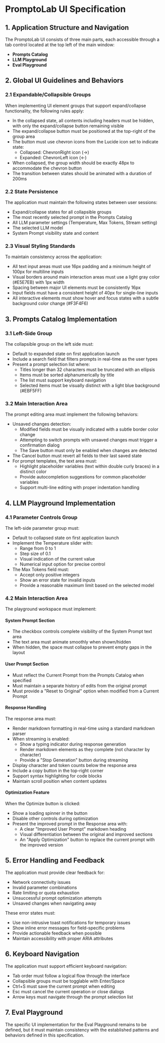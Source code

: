 # PromptoLab UI Specification

## 1. Application Structure and Navigation
The PromptoLab UI consists of three main parts, each accessible through a tab control located at the top left of the main window:
- **Prompts Catalog**
- **LLM Playground**
- **Eval Playground**

## 2. Global UI Guidelines and Behaviors

### 2.1 Expandable/Collapsible Groups
When implementing UI element groups that support expand/collapse functionality, the following rules apply:
- In the collapsed state, all contents including headers must be hidden, with only the expand/collapse button remaining visible
- The expand/collapse button must be positioned at the top-right of the group area
- The button must use chevron icons from the Lucide icon set to indicate state:
  - Collapsed: ChevronRight icon (→)
  - Expanded: ChevronLeft icon (←)
- When collapsed, the group width should be exactly 48px to accommodate the chevron button
- The transition between states should be animated with a duration of 200ms

### 2.2 State Persistence
The application must maintain the following states between user sessions:
- Expand/collapse states for all collapsible groups
- The most recently selected prompt in the Prompts Catalog
- All LLM parameter settings (Temperature, Max Tokens, Stream setting)
- The selected LLM model
- System Prompt visibility state and content

### 2.3 Visual Styling Standards
To maintain consistency across the application:
- All text input areas must use 16px padding and a minimum height of 100px for multiline inputs
- Visual borders around main interaction areas must use a light gray color (#E5E7EB) with 1px width
- Spacing between major UI elements must be consistently 16px
- Input fields must have a consistent height of 40px for single-line inputs
- All interactive elements must show hover and focus states with a subtle background color change (#F3F4F6)

## 3. Prompts Catalog Implementation

### 3.1 Left-Side Group
The collapsible group on the left side must:
- Default to expanded state on first application launch
- Include a search field that filters prompts in real-time as the user types
- Present a prompt selection list where:
  - Titles longer than 32 characters must be truncated with an ellipsis
  - Items must be sorted alphanumerically by title
  - The list must support keyboard navigation
  - Selected items must be visually distinct with a light blue background (#EBF5FF)

### 3.2 Main Interaction Area
The prompt editing area must implement the following behaviors:
- Unsaved changes detection:
  - Modified fields must be visually indicated with a subtle border color change
  - Attempting to switch prompts with unsaved changes must trigger a confirmation dialog
  - The Save button must only be enabled when changes are detected
- The Cancel button must revert all fields to their last saved state
- For prompt templates, the text area must:
  - Highlight placeholder variables (text within double curly braces) in a distinct color
  - Provide autocompletion suggestions for common placeholder variables
  - Support multi-line editing with proper indentation handling

## 4. LLM Playground Implementation

### 4.1 Parameter Controls Group
The left-side parameter group must:
- Default to collapsed state on first application launch
- Implement the Temperature slider with:
  - Range from 0 to 1
  - Step size of 0.1
  - Visual indication of the current value
  - Numerical input option for precise control
- The Max Tokens field must:
  - Accept only positive integers
  - Show an error state for invalid inputs
  - Provide a reasonable maximum limit based on the selected model

### 4.2 Main Interaction Area
The playground workspace must implement:

#### System Prompt Section
- The checkbox controls complete visibility of the System Prompt text area
- The text area must animate smoothly when shown/hidden
- When hidden, the space must collapse to prevent empty gaps in the layout

#### User Prompt Section
- Must reflect the Current Prompt from the Prompts Catalog when specified
- Must maintain a separate history of edits from the original prompt
- Must provide a "Reset to Original" option when modified from a Current Prompt

#### Response Handling
The response area must:
- Render markdown formatting in real-time using a standard markdown parser
- When streaming is enabled:
  - Show a typing indicator during response generation
  - Render markdown elements as they complete (not character by character)
  - Provide a "Stop Generation" button during streaming
- Display character and token counts below the response area
- Include a copy button in the top-right corner
- Support syntax highlighting for code blocks
- Maintain scroll position when content updates

#### Optimization Feature
When the Optimize button is clicked:
- Show a loading spinner in the button
- Disable other controls during optimization
- Present the improved prompt in the Response area with:
  - A clear "Improved User Prompt" markdown heading
  - Visual differentiation between the original and improved sections
  - An "Apply Optimization" button to replace the current prompt with the improved version

## 5. Error Handling and Feedback
The application must provide clear feedback for:
- Network connectivity issues
- Invalid parameter combinations
- Rate limiting or quota exhaustion
- Unsuccessful prompt optimization attempts
- Unsaved changes when navigating away

These error states must:
- Use non-intrusive toast notifications for temporary issues
- Show inline error messages for field-specific problems
- Provide actionable feedback when possible
- Maintain accessibility with proper ARIA attributes

## 6. Keyboard Navigation
The application must support efficient keyboard navigation:
- Tab order must follow a logical flow through the interface
- Collapsible groups must be togglable with Enter/Space
- Ctrl+S must save the current prompt when editing
- Esc must cancel the current operation or close dialogs
- Arrow keys must navigate through the prompt selection list

## 7. Eval Playground
The specific UI implementation for the Eval Playground remains to be defined, but it must maintain consistency with the established patterns and behaviors defined in this specification.